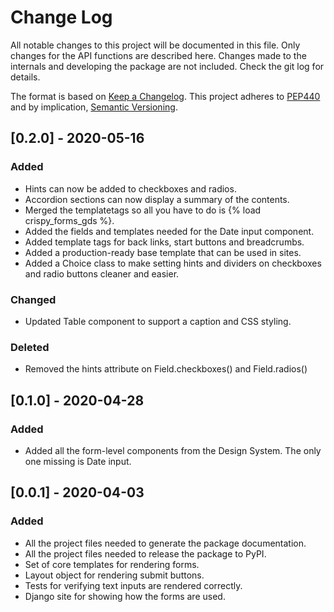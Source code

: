 # Change Log
All notable changes to this project will be documented in this file.
Only changes for the API functions are described here. Changes made 
to the internals and developing the package are not included. Check 
the git log for details.

The format is based on [Keep a Changelog](http://keepachangelog.com/).
This project adheres to [PEP440](https://www.python.org/dev/peps/pep-0440/)
and by implication, [Semantic Versioning](http://semver.org/).

## [0.2.0] - 2020-05-16
### Added 
- Hints can now be added to checkboxes and radios.
- Accordion sections can now display a summary of the contents.
- Merged the templatetags so all you have to do is {% load crispy_forms_gds %}.
- Added the fields and templates needed for the Date input component.
- Added template tags for back links, start buttons and breadcrumbs.
- Added a production-ready base template that can be used in sites.
- Added a Choice class to make setting hints and dividers on checkboxes 
  and radio buttons cleaner and easier.
### Changed
- Updated Table component to support a caption and CSS styling.
### Deleted
- Removed the hints attribute on Field.checkboxes() and Field.radios()

## [0.1.0] - 2020-04-28
### Added
- Added all the form-level components from the Design System. The only
  one missing is Date input.

## [0.0.1] - 2020-04-03
### Added 
- All the project files needed to generate the package documentation.
- All the project files needed to release the package to PyPI.
- Set of core templates for rendering forms.
- Layout object for rendering submit buttons.
- Tests for verifying text inputs are rendered correctly.
- Django site for showing how the forms are used. 
